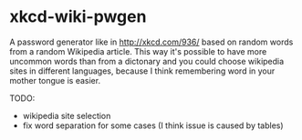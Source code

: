 xkcd-wiki-pwgen
===============

A password generator like in http://xkcd.com/936/ based on random words from a random Wikipedia article. This way it's possible to have more uncommon words than from a dictonary and you could choose wikipedia sites in different languages, because I think remembering word in your mother tongue is easier.

TODO:
- wikipedia site selection
- fix word separation for some cases (I think issue is caused by tables)
